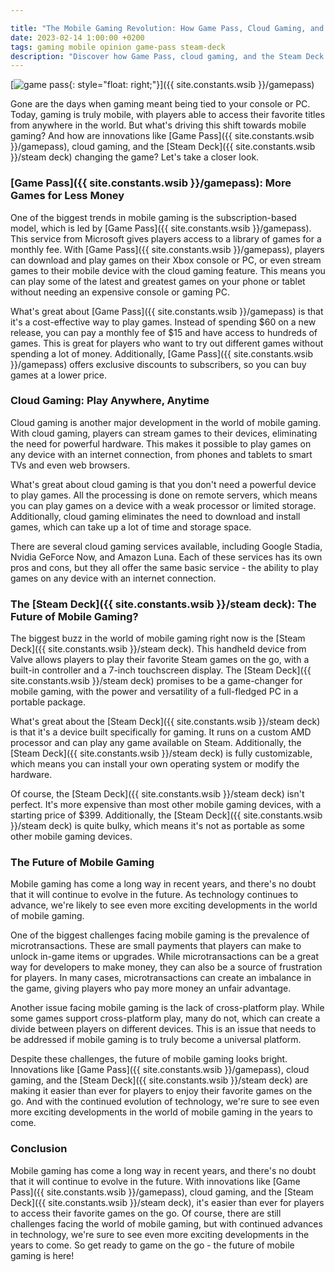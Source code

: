 ```yaml
---

title: "The Mobile Gaming Revolution: How Game Pass, Cloud Gaming, and the Steam Deck are Changing the Game"
date: 2023-02-14 1:00:00 +0200
tags: gaming mobile opinion game-pass steam-deck
description: "Discover how Game Pass, cloud gaming, and the Steam Deck are revolutionizing mobile gaming. Explore the latest developments and learn how you can play your favorite games on the go. Find out more in our comprehensive guide."
---
```


[![game pass](https://i.imgur.com/bZKNF5dm.png){: style="float: right;"}]({{ site.constants.wsib }}/gamepass)

Gone are the days when gaming meant being tied to your console or PC. Today, gaming is truly mobile, with players able to access their favorite titles from anywhere in the world. But what's driving this shift towards mobile gaming? And how are innovations like [Game Pass]({{ site.constants.wsib }}/gamepass), cloud gaming, and the [Steam Deck]({{ site.constants.wsib }}/steam deck) changing the game? Let's take a closer look.

### [Game Pass]({{ site.constants.wsib }}/gamepass): More Games for Less Money

One of the biggest trends in mobile gaming is the subscription-based model, which is led by [Game Pass]({{ site.constants.wsib }}/gamepass). This service from Microsoft gives players access to a library of games for a monthly fee. With [Game Pass]({{ site.constants.wsib }}/gamepass), players can download and play games on their Xbox console or PC, or even stream games to their mobile device with the cloud gaming feature. This means you can play some of the latest and greatest games on your phone or tablet without needing an expensive console or gaming PC.

What's great about [Game Pass]({{ site.constants.wsib }}/gamepass) is that it's a cost-effective way to play games. Instead of spending $60 on a new release, you can pay a monthly fee of $15 and have access to hundreds of games. This is great for players who want to try out different games without spending a lot of money. Additionally, [Game Pass]({{ site.constants.wsib }}/gamepass) offers exclusive discounts to subscribers, so you can buy games at a lower price.

### Cloud Gaming: Play Anywhere, Anytime

Cloud gaming is another major development in the world of mobile gaming. With cloud gaming, players can stream games to their devices, eliminating the need for powerful hardware. This makes it possible to play games on any device with an internet connection, from phones and tablets to smart TVs and even web browsers.

What's great about cloud gaming is that you don't need a powerful device to play games. All the processing is done on remote servers, which means you can play games on a device with a weak processor or limited storage. Additionally, cloud gaming eliminates the need to download and install games, which can take up a lot of time and storage space.

There are several cloud gaming services available, including Google Stadia, Nvidia GeForce Now, and Amazon Luna. Each of these services has its own pros and cons, but they all offer the same basic service - the ability to play games on any device with an internet connection.

### The [Steam Deck]({{ site.constants.wsib }}/steam deck): The Future of Mobile Gaming?

The biggest buzz in the world of mobile gaming right now is the [Steam Deck]({{ site.constants.wsib }}/steam deck). This handheld device from Valve allows players to play their favorite Steam games on the go, with a built-in controller and a 7-inch touchscreen display. The [Steam Deck]({{ site.constants.wsib }}/steam deck) promises to be a game-changer for mobile gaming, with the power and versatility of a full-fledged PC in a portable package.

What's great about the [Steam Deck]({{ site.constants.wsib }}/steam deck) is that it's a device built specifically for gaming. It runs on a custom AMD processor and can play any game available on Steam. Additionally, the [Steam Deck]({{ site.constants.wsib }}/steam deck) is fully customizable, which means you can install your own operating system or modify the hardware.

Of course, the [Steam Deck]({{ site.constants.wsib }}/steam deck) isn't perfect. It's more expensive than most other mobile gaming devices, with a starting price of $399. Additionally, the [Steam Deck]({{ site.constants.wsib }}/steam deck) is quite bulky, which means it's not as portable as some other mobile gaming devices.

### The Future of Mobile Gaming

Mobile gaming has come a long way in recent years, and there's no doubt that it will continue to evolve in the future. As technology continues to advance, we're likely to see even more exciting developments in the world of mobile gaming.

One of the biggest challenges facing mobile gaming is the prevalence of microtransactions. These are small payments that players can make to unlock in-game items or upgrades. While microtransactions can be a great way for developers to make money, they can also be a source of frustration for players. In many cases, microtransactions can create an imbalance in the game, giving players who pay more money an unfair advantage.

Another issue facing mobile gaming is the lack of cross-platform play. While some games support cross-platform play, many do not, which can create a divide between players on different devices. This is an issue that needs to be addressed if mobile gaming is to truly become a universal platform.

Despite these challenges, the future of mobile gaming looks bright. Innovations like [Game Pass]({{ site.constants.wsib }}/gamepass), cloud gaming, and the [Steam Deck]({{ site.constants.wsib }}/steam deck) are making it easier than ever for players to enjoy their favorite games on the go. And with the continued evolution of technology, we're sure to see even more exciting developments in the world of mobile gaming in the years to come.

### Conclusion

Mobile gaming has come a long way in recent years, and there's no doubt that it will continue to evolve in the future. With innovations like [Game Pass]({{ site.constants.wsib }}/gamepass), cloud gaming, and the [Steam Deck]({{ site.constants.wsib }}/steam deck), it's easier than ever for players to access their favorite games on the go. Of course, there are still challenges facing the world of mobile gaming, but with continued advances in technology, we're sure to see even more exciting developments in the years to come. So get ready to game on the go - the future of mobile gaming is here!
